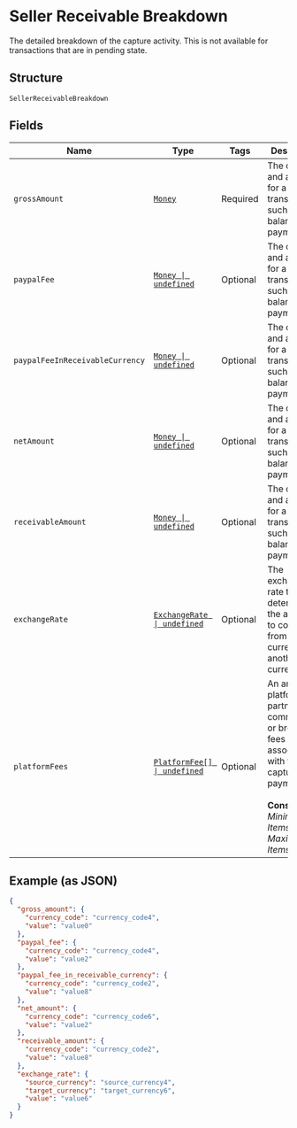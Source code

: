 
# Seller Receivable Breakdown

The detailed breakdown of the capture activity. This is not available for transactions that are in pending state.

## Structure

`SellerReceivableBreakdown`

## Fields

| Name | Type | Tags | Description |
|  --- | --- | --- | --- |
| `grossAmount` | [`Money`](../../doc/models/money.md) | Required | The currency and amount for a financial transaction, such as a balance or payment due. |
| `paypalFee` | [`Money \| undefined`](../../doc/models/money.md) | Optional | The currency and amount for a financial transaction, such as a balance or payment due. |
| `paypalFeeInReceivableCurrency` | [`Money \| undefined`](../../doc/models/money.md) | Optional | The currency and amount for a financial transaction, such as a balance or payment due. |
| `netAmount` | [`Money \| undefined`](../../doc/models/money.md) | Optional | The currency and amount for a financial transaction, such as a balance or payment due. |
| `receivableAmount` | [`Money \| undefined`](../../doc/models/money.md) | Optional | The currency and amount for a financial transaction, such as a balance or payment due. |
| `exchangeRate` | [`ExchangeRate \| undefined`](../../doc/models/exchange-rate.md) | Optional | The exchange rate that determines the amount to convert from one currency to another currency. |
| `platformFees` | [`PlatformFee[] \| undefined`](../../doc/models/platform-fee.md) | Optional | An array of platform or partner fees, commissions, or brokerage fees that associated with the captured payment.<br><br>**Constraints**: *Minimum Items*: `0`, *Maximum Items*: `1` |

## Example (as JSON)

```json
{
  "gross_amount": {
    "currency_code": "currency_code4",
    "value": "value0"
  },
  "paypal_fee": {
    "currency_code": "currency_code4",
    "value": "value2"
  },
  "paypal_fee_in_receivable_currency": {
    "currency_code": "currency_code2",
    "value": "value8"
  },
  "net_amount": {
    "currency_code": "currency_code6",
    "value": "value2"
  },
  "receivable_amount": {
    "currency_code": "currency_code2",
    "value": "value8"
  },
  "exchange_rate": {
    "source_currency": "source_currency4",
    "target_currency": "target_currency6",
    "value": "value6"
  }
}
```

